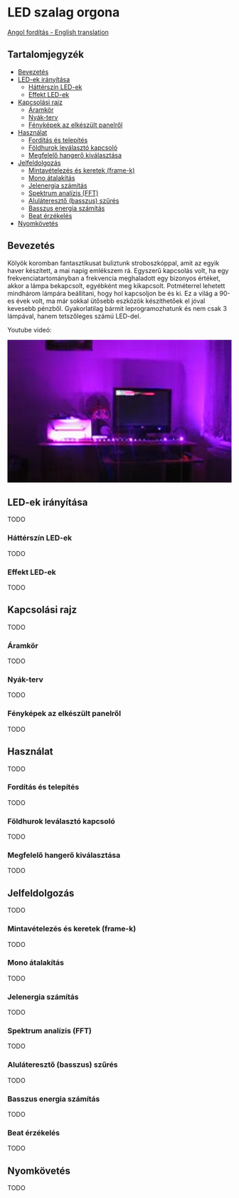 # LED szalag orgona

[Angol fordítás - English translation](README.md)

## Tartalomjegyzék
  * [Bevezetés](#bevezetés)
  * [LED-ek irányítása](#led-ek-irányítása)
    * [Háttérszín LED-ek](#háttérszín-led-ek)
    * [Effekt LED-ek](#effekt-led-ek)
  * [Kapcsolási rajz](#kapcsolási-rajz)
    * [Áramkör](#Áramkör)
    * [Nyák-terv](#nyák-terv)
    * [Fényképek az elkészült panelről](#fényképek-az-elkészült-panelről)
  * [Használat](#használat)
    * [Fordítás és telepítés](#Fordítás-és-telepítés)
    * [Földhurok leválasztó kapcsoló](#földhurok-leválasztó-kapcsoló)
    * [Megfelelő hangerő kiválasztása](#megfelelő-hangerő-kiválasztása)
  * [Jelfeldolgozás](#jelfeldolgozás)
    * [Mintavételezés és keretek (frame-k)](#mintavételezés-és-keretek-frame-k)
    * [Mono átalakítás](#mono-átalakítás)
    * [Jelenergia számítás](#jelenergia-számítás)
    * [Spektrum analízis (FFT)](#spektrum-analízis-FFT)
    * [Aluláteresztő (basszus) szűrés](#aluláteresztő-basszus-szűrés)
    * [Basszus energia számítás](#basszus-energia-számítás)
    * [Beat érzékelés](#beat-érzékelés)
  * [Nyomkövetés](#nyomkövetés)

## Bevezetés

Kölyök koromban fantasztikusat buliztunk stroboszkóppal, amit az egyik haver készített, a mai napig emlékszem rá.
Egyszerű kapcsolás volt, ha egy frekvenciatartományban a frekvencia meghaladott egy bizonyos értéket, akkor a lámpa bekapcsolt, egyébként meg kikapcsolt. Potméterrel lehetett mindhárom lámpára beállítani, hogy hol kapcsoljon be és ki.
Ez a világ a 90-es évek volt, ma már sokkal ütősebb eszközök készíthetőek el jóval kevesebb pénzből. Gyakorlatilag bármit leprogramozhatunk és nem csak 3 lámpával, hanem tetszőleges számú LED-del.

Youtube videó:

[![LED strip organ video](docs/images/youtube-video.png)](https://www.youtube.com/watch?v=_tZMUPP6Tb4 "LED strip organ")

## LED-ek irányítása

TODO

### Háttérszín LED-ek

TODO

### Effekt LED-ek

TODO

## Kapcsolási rajz

TODO

### Áramkör

TODO

### Nyák-terv

TODO

### Fényképek az elkészült panelről

TODO

## Használat

TODO

### Fordítás és telepítés

TODO

### Földhurok leválasztó kapcsoló

TODO

### Megfelelő hangerő kiválasztása

TODO

## Jelfeldolgozás

TODO

### Mintavételezés és keretek (frame-k)

TODO

### Mono átalakítás

TODO

### Jelenergia számítás

TODO

### Spektrum analízis (FFT)

TODO

### Aluláteresztő (basszus) szűrés

TODO

### Basszus energia számítás

TODO

### Beat érzékelés

TODO

## Nyomkövetés

TODO
